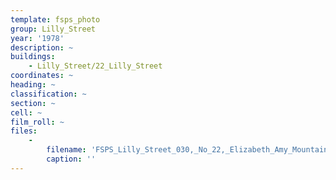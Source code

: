 ```yaml
---
template: fsps_photo
group: Lilly_Street
year: '1978'
description: ~
buildings:
    - Lilly_Street/22_Lilly_Street
coordinates: ~
heading: ~
classification: ~
section: ~
cell: ~
film_roll: ~
files:
    -
        filename: 'FSPS_Lilly_Street_030,_No_22,_Elizabeth_Amy_Mountain,_17-1-P,_1978.png'
        caption: ''
---
```

